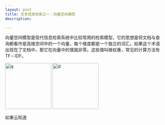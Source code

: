 ```yaml
---
layout: post
title: 文本信息检索之一：向量空间模型
description: 

---
```


向量空间模型是现代信息检索系统中比较常用的检索模型，它的思想是将文档与查询都看作是高维空间中的一个向量，每个维度都是一个独立的词汇。如果这个术语出现在了文档中，那它在向量中的值就非零。这些值叫做权重，常见的计算方法有TF－IDF。

<img src="{{ site.img_url }}/2014/q.png" alt="q" width="150px" />

<img src="{{ site.img_url }}/2014/d.png" alt="d" width="150px" />

如果云知道







